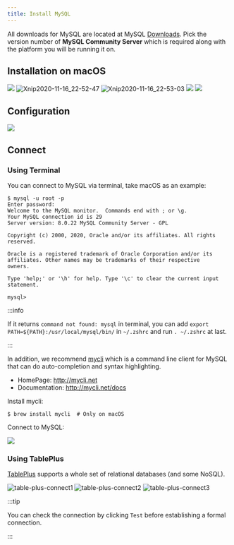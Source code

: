 ```yaml
---
title: Install MySQL
---
```


All downloads for MySQL are located at MySQL [Downloads](https://dev.mysql.com/downloads/mysql/). Pick the version number of **MySQL Community Server** which is required along with the platform you will be running it on.

## Installation on macOS

<Img w="720" src='https://cosmos-x.oss-cn-hangzhou.aliyuncs.com/Z9vzeL.png' />

<Img w="550" src='https://cosmos-x.oss-cn-hangzhou.aliyuncs.com/Xnip2020-11-16_22-52-47.jpg' alt='Xnip2020-11-16_22-52-47'/>

<Img w="550" src='https://cosmos-x.oss-cn-hangzhou.aliyuncs.com/Xnip2020-11-16_22-53-03.jpg' alt='Xnip2020-11-16_22-53-03'/>

<Img w="550" src='https://cosmos-x.oss-cn-hangzhou.aliyuncs.com/Pv6ool.png' />

<Img w="550" src='https://cosmos-x.oss-cn-hangzhou.aliyuncs.com/bRDiN6.png' />

## Configuration

<Img w="550" src='https://cosmos-x.oss-cn-hangzhou.aliyuncs.com/rEW8BT.png' />

## Connect

### Using Terminal

You can connect to MySQL via terminal, take macOS as an example:

```shell
$ mysql -u root -p
Enter password:
Welcome to the MySQL monitor.  Commands end with ; or \g.
Your MySQL connection id is 29
Server version: 8.0.22 MySQL Community Server - GPL

Copyright (c) 2000, 2020, Oracle and/or its affiliates. All rights reserved.

Oracle is a registered trademark of Oracle Corporation and/or its
affiliates. Other names may be trademarks of their respective
owners.

Type 'help;' or '\h' for help. Type '\c' to clear the current input statement.

mysql>
```

:::info

If it returns `command not found: mysql` in terminal, you can add `export PATH=${PATH}:/usr/local/mysql/bin/` in `~/.zshrc` and run `. ~/.zshrc` at last.

:::

In addition, we recommend [mycli](https://github.com/dbcli/mycli) which is a command line client for MySQL that can do auto-completion and syntax highlighting.

- HomePage: http://mycli.net
- Documentation: http://mycli.net/docs

<GifPlayer
  w="580"
  gif="https://cosmos-x.oss-cn-hangzhou.aliyuncs.com/mycli-intro.gif"
  still="https://cosmos-x.oss-cn-hangzhou.aliyuncs.com/fJEuvN.jpg"
/>

Install mycli:

```shell
$ brew install mycli  # Only on macOS
```

Connect to MySQL:

<Img w="710" src='https://cosmos-x.oss-cn-hangzhou.aliyuncs.com/RNwqwU.png'/>

### Using TablePlus

[TablePlus](https://tableplus.com/) supports a whole set of relational databases (and some NoSQL).

<Img w="600" src='https://cosmos-x.oss-cn-hangzhou.aliyuncs.com/table-plus-connect1.png' alt='table-plus-connect1'/>
<Img w="600" src='https://cosmos-x.oss-cn-hangzhou.aliyuncs.com/table-plus-connect2.png' alt='table-plus-connect2'/>
<Img w="600" src='https://cosmos-x.oss-cn-hangzhou.aliyuncs.com/table-plus-connect3.png' alt='table-plus-connect3'/>

:::tip

You can check the connection by clicking `Test` before establishing a formal connection.

:::
